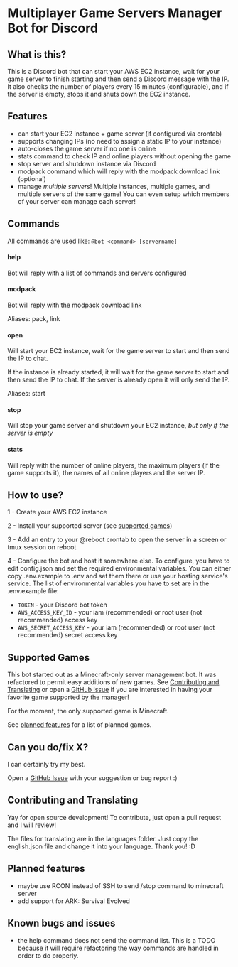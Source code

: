 # Multiplayer Game Servers Manager Bot for Discord

## What is this?
This is a Discord bot that can start your AWS EC2 instance, wait for your game server to finish starting and then send a Discord message with the IP.
It also checks the number of players every 15 minutes (configurable), and if the server is empty, stops it and shuts down the EC2 instance.

## Features
- can start your EC2 instance + game server (if configured via crontab)
- supports changing IPs (no need to assign a static IP to your instance)
- auto-closes the game server if no one is online
- stats command to check IP and online players without opening the game
- stop server and shutdown instance via Discord
- modpack command which will reply with the modpack download link (optional)
- manage *multiple servers*! Multiple instances, multiple games, and multiple servers of the same game! You can even setup which members of your server can manage each server!

## Commands
All commands are used like: `@bot <command> [servername]`
#### help
Bot will reply with a list of commands and servers configured

#### modpack
Bot will reply with the modpack download link

Aliases: pack, link
#### open
Will start your EC2 instance, wait for the game server to start and then send the IP to chat.

If the instance is already started, it will wait for the game server to start and then send the IP to chat. If the server is already open it will only send the IP.

Aliases: start
#### stop
Will stop your game server and shutdown your EC2 instance, *but only if the server is empty*
#### stats
Will reply with the number of online players, the maximum players (if the game supports it), the names of all online players and the server IP.


## How to use?
1 - Create your AWS EC2 instance

2 - Install your supported server (see [supported games](#supported-games))

3 - Add an entry to your @reboot crontab to open the server in a screen or tmux session on reboot

4 - Configure the bot and host it somewhere else. To configure, you have to edit config.json and set the required environmental variables. You can either copy .env.example to .env and set them there or use your hosting service's service. The list of environmental variables you have to set are in the .env.example file:
- `TOKEN` - your Discord bot token
- `AWS_ACCESS_KEY_ID` - your iam (recommended) or root user (not recommended) access key
- `AWS_SECRET_ACCESS_KEY` - your iam (recommended) or root user (not recommended) secret access key

## Supported Games
This bot started out as a Minecraft-only server management bot. It was refactored to permit easy additions of new games. See [Contributing and Translating](#contributing-and-translating) or open a [GitHub Issue](https://github.com/nichogx/game-servers-manager-bot/issues) if you are interested in having your favorite game supported by the manager! 

For the moment, the only supported game is Minecraft.

See [planned features](#planned-features) for a list of planned games.

## Can you do/fix X?
I can certainly try my best.

Open a [GitHub Issue](https://github.com/nichogx/game-servers-manager-bot/issues) with your suggestion or bug report :)

## Contributing and Translating
Yay for open source development!
To contribute, just open a pull request and I will review!

The files for translating are in the languages folder. Just copy the english.json file and change it into your language. Thank you! :D

## Planned features
- maybe use RCON instead of SSH to send /stop command to minecraft server
- add support for ARK: Survival Evolved

## Known bugs and issues
- the help command does not send the command list. This is a TODO because it will require refactoring the way commands are handled in order to do properly.